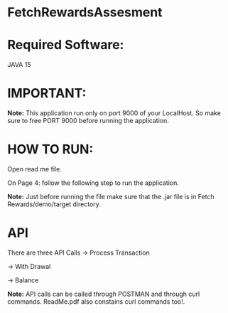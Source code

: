 # FetchRewardsAssesment

# Required Software:
JAVA 15

# IMPORTANT:
**Note:** This application run only on port 9000 of your LocalHost. So make sure to free PORT 9000 before running the application.

# HOW TO RUN:
Open read me file. 

On Page 4: follow the following step to run the application.

**Note:** Just before running the file make sure that the .jar file is in Fetch Rewards/demo/target directory.

# API
There are three API Calls
-> Process Transaction

-> With Drawal

-> Balance

**Note:** API calls can be called through POSTMAN and through curl commands. ReadMe.pdf also constains curl commands too!.

